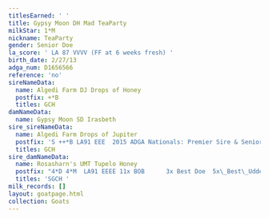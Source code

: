```yaml
---
titlesEarned: ' '
title: Gypsy Moon DH Mad TeaParty
milkStar: 1*M
nickname: TeaParty
gender: Senior Doe
la_score: ' LA 87 VVVV (FF at 6 weeks fresh) '
birth_date: 2/27/13
adga_num: D1656566
reference: 'no'
sireNameData:
  name: Algedi Farm DJ Drops of Honey
  postfix: +*B
  titles: GCH
damNameData:
  name: Gypsy Moon SD Irasbeth
sire_sireNameData:
  name: Algedi Farm Drops of Jupiter
  postfix: 'S ++*B LA91 EEE  2015 ADGA Nationals: Premier Sire & Senior Get-of-Sire '
  titles: GCH
sire_damNameData:
  name: Rosasharn's UMT Tupelo Honey
  postfix: "4*D 4*M  LA91 EEEE 11x BOB      3x Best Doe  5x\_Best\_Udder    4x Sr Grand"
  titles: 'SGCH '
milk_records: []
layout: goatpage.html
collection: Goats
---
```


